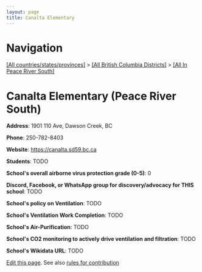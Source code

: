```yaml
---
layout: page
title: Canalta Elementary
---
```

# Navigation

[[All countries/states/provinces]](../../..) > [[All British Columbia Districts]](../..) > [[All In Peace River South]](..)

# Canalta Elementary (Peace River South)

**Address**: 1901 110 Ave, Dawson Creek, BC

**Phone**: 250-782-8403

**Website**: <https://canalta.sd59.bc.ca>

**Students**: TODO

**School's overall airborne virus protection grade (0-5)**: 0

**Discord, Facebook, or WhatsApp group for discovery/advocacy for THIS school**: TODO

**School's policy on Ventilation**: TODO

**School's Ventilation Work Completion**: TODO

**School's Air-Purification**: TODO

**School's CO2 monitoring to actively drive ventilation and filtration**: TODO

**School's Wikidata URL**: TODO


[Edit this page](https://github.com/ventilate-schools/BC/edit/main/./Peace_River_South/Canalta_Elementary.md). See also [rules for contribution](../../../contribution-rules/)